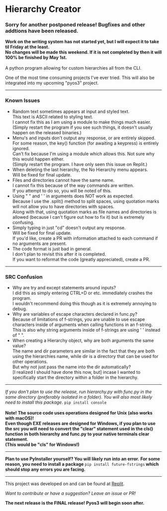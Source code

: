 <h1>Hierarchy Creator</h1>
<h3>Sorry for another postponed release! Bugfixes and other addtions have been released.</h3>
<b>Work on the writing system has not started yet, but I will expect it to take til Friday at the least.<br>No changes will be made this weekend. If it is not completed by then it will 100% be finished by May 1st.</b><br><br>
A python program allowing for custom hierarchies all from the CLI.

One of the most time consuming projects I've ever tried.
This will also be integrated into my upcoming "pyos3" project.
<hr>
<h3>Known Issues</h3>
<ul>
  <li>Random text sometimes appears at input and styled text.<br>This text is ASCII related to styling text.<br>I cannot fix this as I am using a module to make things much easier.<br>(Simply restart the program if you see such things, it doesn't usually happen on the released binaries.)</li>
  <li>Menu's and inputs don't output any response, or are entirely skipped.<br>For some reason, the key() function (for awaiting a keypress) is entirely ignored.<br>Can't fix because I'm using a module which allows this. Not sure why this would happen either.<br>(Simply restart the program. I have only seen this issue on Replit.)</li>
  <li>When deleting the last hierarchy, the No Hierarchy menu appears.<br>Will be fixed for final update.</li>
  <li>Files and directories cannot have the same name.<br>I cannot fix this because of the way commands are written.<br>If you attempt to do so, you will be noted of this.</li>
  <li>Using " " and ' ' in arguments does NOT work as expected.<br>Because I use the .split() method to split spaces, using quotation marks will not allow you to have directories with spaces.<br>Along with that, using quotation marks as file names and directories is allowed (because I can't figure out how to fix it) but is extremely confusing.</li>
  <li>Simply typing in just "cd" doesn't output any response.<br>Will be fixed for final update.<br>If you'd like, create a PR with information attached to each command if no arguments are present.</li>
  <li>The code format is just bad in general.<br>I don't plan to revisit this after it is completed.<br>If you want to reformat the code (greatly appreciated), create a PR.</li>
</ul>
<hr>
<h3>SRC Confusion</h3>
<ul>
  <li>Why are try and except statements around inputs?<br>I did this as simply entering CTRL+D or etc. immediately crashes the program.<br>I wouldn't recommend doing this though as it is extremely annoying to debug.</li>
  <li>Why are variables of escape characters declared in func.py?<br>Because of limitations of f-strings, you are unable to use escape characters inside of arguments when calling functions in an f-string.<br>This is also why string arguments inside of f-strings are using ' ' instead of " ".</li>
  <li>When creating a Hierarchy object, why are both arguments the same value?<br>The name and dir parameters are similar in the fact that they are both using the hierarchies name, while dir is a directory that can be used for other operations.<br>But why not just pass the name into the dir automatically?<br>[I realized I should have done this now, but] incase I wanted to specifically start the directory within a folder in the hierarchy.</li>
</ul>
<hr>
<i>If you don't plan to use the release, run hierarchy.py with func.py in the same directory (preferably isolated in a folder).</i>
<i>You will also most likely need to install this package.</i>
<code>pip install console</code><br><br>
<b>Note! The source code uses operations designed for Unix (also works with macOS)!<br>Even though EXE releases are designed for Windows, if you plan to use the src you will need to convert the "clear" statement used in the cls() function in both hierarchy and func.py to your native terminals clear statement.<br>(This would be "cls" for Windows!)</b>
<hr>
<b>Plan to use PyInstaller yourself? You will likely run into an error.</b>
<b>For some reason, you need to install a package </b><code>pip install future-fstrings</code><b> which should stop any errors you are facing.</b>
<hr>
This project was developed on and can be found at <a href="https://replit.com/@bobbypac/Hierarchy-Creator" target="_blank">Replit</a>.

<i>Want to contribute or have a suggestion? Leave an issue or PR!</i>

<b>The next release is the FINAL release! Pyos3 will begin soon after.</b>
